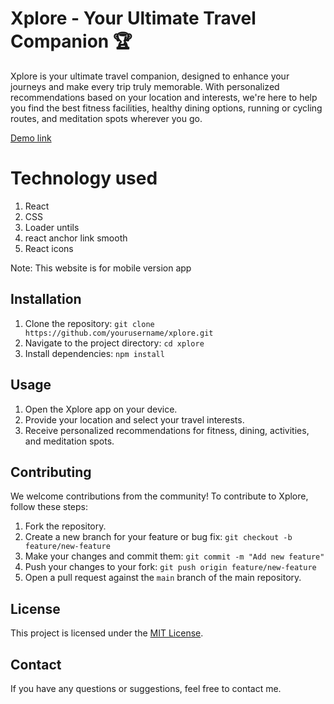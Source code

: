 # Xplore - Your Ultimate Travel Companion 🏆

Xplore is your ultimate travel companion, designed to enhance your journeys and make every trip truly memorable. With personalized recommendations based on your location and interests, we're here to help you find the best fitness facilities, healthy dining options, running or cycling routes, and meditation spots wherever you go.


<a href='https://xploree.netlify.app/'>Demo link</a>

# Technology used
1. React
2. CSS
3. Loader untils
4. react anchor link smooth
5. React icons

Note: This website is for mobile version app

## Installation

1. Clone the repository: `git clone https://github.com/yourusername/xplore.git`
2. Navigate to the project directory: `cd xplore`
3. Install dependencies: `npm install`

## Usage

1. Open the Xplore app on your device.
2. Provide your location and select your travel interests.
3. Receive personalized recommendations for fitness, dining, activities, and meditation spots.

## Contributing

We welcome contributions from the community! To contribute to Xplore, follow these steps:

1. Fork the repository.
2. Create a new branch for your feature or bug fix: `git checkout -b feature/new-feature`
3. Make your changes and commit them: `git commit -m "Add new feature"`
4. Push your changes to your fork: `git push origin feature/new-feature`
5. Open a pull request against the `main` branch of the main repository.

## License

This project is licensed under the [MIT License](LICENSE).

## Contact

If you have any questions or suggestions, feel free to contact me.


